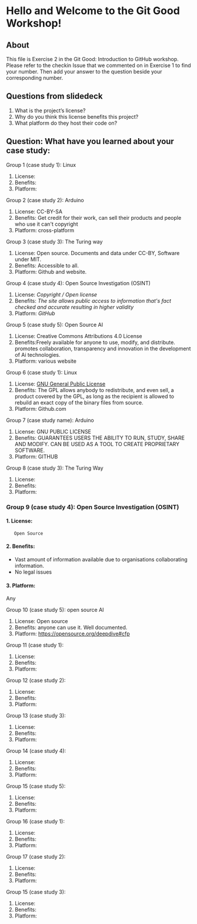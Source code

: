# Hello and Welcome to the Git Good Workshop! 

## About 

This file is Exercise 2 in the Git Good: Introduction to GitHub workshop. 
Please refer to the checkin Issue that we commented on in Exercise 1 to find your number. Then add your answer to the question beside your corresponding number.

## Questions from slidedeck
1. What is the project’s license?
2. Why do you think this license benefits this project?
3. What platform do they host their code on?

## Question: What have you learned about your case study:

Group 1 (case study 1): Linux
1. License: 
2. Benefits:
3. Platform: 

Group 2 (case study 2): Arduino
1. License: CC-BY-SA
2. Benefits: Get credit for their work, can sell their products and people who use it can't copyright
3. Platform: cross-platform

Group 3 (case study 3): The Turing way
1. License: Open source. Documents and data under CC-BY, Software under MIT.
2. Benefits: Accessible to all.
3. Platform: Github and website.

Group 4 (case study 4): Open Source Investigation (OSINT)
1. License: *Copyright / Open license*
2. Benefits: *The site allows public access to information that's fact checked and accurate resulting in higher validity*
3. Platform: *GitHub*

Group 5 (case study 5): Open Source AI
1. License: Creative Commons Attributions 4.0 License
2. Benefits:Freely available for anyone to use, modify, and distribute. promotes collaboration, transparency and innovation in the development of Ai technologies.
4. Platform: various website

Group 6 (case study 1): Linux
1. License: [GNU General Public License](https://www.gnu.org/licenses/gpl-3.0.en.html#license-text)
2. Benefits: The GPL allows anybody to redistribute, and even sell, a product covered by the GPL, as long as the recipient is allowed to rebuild an exact copy of the binary files from source.
3. Platform: Github.com

Group 7 (case study name): Arduino
1. License: GNU PUBLIC LICENSE 
2. Benefits: GUARANTEES USERS THE ABILITY TO RUN, STUDY, SHARE AND MODIFY. CAN BE USED AS A TOOL TO CREATE PROPRIETARY SOFTWARE. 
3. Platform: GITHUB

Group 8 (case study 3): The Turing Way
1. License: 
2. Benefits:
3. Platform: 

### Group 9 (case study 4): Open Source Investigation (OSINT)
#### 1. License: 
       Open Source   
#### 2. Benefits:
   * Vast amount of information available due to organisations collaborating information.
   * No legal issues
#### 3. Platform:
  Any

Group 10 (case study 5): open source AI
1. License: Open source
2. Benefits: anyone can use it. Well documented.
3. Platform: https://opensource.org/deepdive#cfp

Group 11 (case study 1):
1. License: 
2. Benefits:
3. Platform: 


Group 12 (case study 2):
1. License: 
2. Benefits:
3. Platform: 


Group 13 (case study 3):
1. License: 
2. Benefits:
3. Platform: 


Group 14 (case study 4):
1. License: 
2. Benefits:
3. Platform: 


Group 15 (case study 5): 
1. License: 
2. Benefits:
3. Platform: 


Group 16 (case study 1):
1. License: 
2. Benefits:
3. Platform: 


Group 17 (case study 2): 
1. License: 
2. Benefits:
3. Platform: 


Group 15 (case study 3): 
1. License: 
2. Benefits:
3. Platform: 




